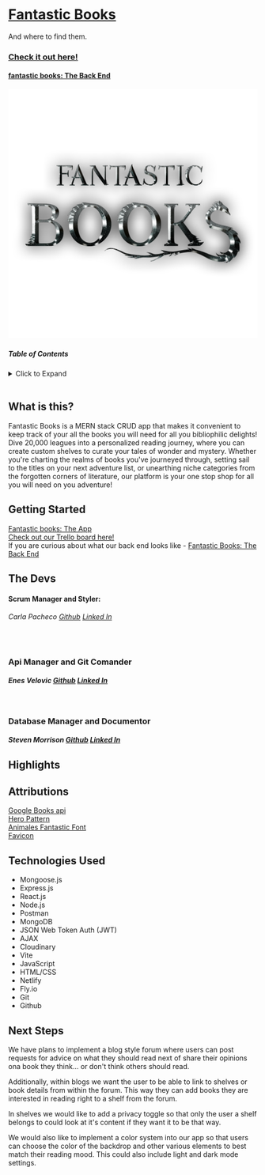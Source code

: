 # [Fantastic Books](https://fantastic-books.netlify.app/)
<p>And where to find them.</p>

### [Check it out here!](https://fantastic-books.netlify.app/)
#### [fantastic books: The Back End](https://github.com/NSnyc/fantastic-books-back-end)



<img src="public/assets/fantastic-books-logo.png">

##### Table of Contents
<details>
<summary> Click to Expand</summary>

- [What is this?](#what-is-this?)
- [Getting Started](#getting-started)
- [The Devs](#the-devs)
- [Highlights](#highlights)
- [Attributions](#attributions)
- [Technologies Used](#technologies-used)
- [Next Steps](#next-steps)

</details>
<br>

## What is this?

Fantastic Books is a MERN stack CRUD app that makes it convenient to keep track of your all the books you will need for all you bibliophilic delights! Dive 20,000 leagues into a personalized reading journey, where you can create custom shelves to curate your tales of wonder and mystery. Whether you're charting the realms of books you've journeyed through, setting sail to the titles on your next adventure list, or unearthing niche categories from the forgotten corners of literature, our platform is your one stop shop for all you will need on you adventure!

## Getting Started
[Fantastic books: The App](https://fantastic-books.netlify.app/)
<br />
[Check out our Trello board here!](https://trello.com/b/AJpyaYO6/fantastic-books-and-where-to-find-them)
<br />
If you are curious about what our back end looks like - [Fantastic Books: The Back End](https://github.com/nonchalamment/magnolia-back-end/)

## The Devs

#### Scrum Manager and Styler:  
###### Carla Pacheco [Github](https://github.com/andrewmorrisondev) [Linked In](https://www.linkedin.com/in/thecarlapacheco/)
<br />

### Api Manager and Git Comander
##### Enes Velovic [Github](https://github.com/nonchalamment) [Linked In](https://www.linkedin.com/in/enesvelovic/)
<br />

### Database Manager and Documentor
##### Steven Morrison [Github](https://github.com/trentonwahr) [Linked In](https://www.linkedin.com/in/steven-ansman-morrison/)

## Highlights


## Attributions
[Google Books api](https://developers.google.com/books)  
[Hero Pattern](https://heropatterns.com/)  
[Animales Fantastic Font](https://www.fontspace.com/category/fantastic-beasts-and-where-to-find-them)  
[Favicon](https://www.flaticon.com/free-icons/thunder)


## Technologies Used
<ul>
  <li>Mongoose.js</li>
  <li>Express.js</li>
  <li>React.js</li>
  <li>Node.js</li>
  <li>Postman</li>
  <li>MongoDB</li>
  <li>JSON Web Token Auth (JWT)</li>
  <li>AJAX</li>
   <li>Cloudinary</li>
  <li>Vite</li>
  <li>JavaScript</li>
  <li>HTML/CSS</li>
  <li>Netlify</li>
  <li>Fly.io</li>
  <li>Git</li>
  <li>Github</li>
</ul>

## Next Steps
We have plans to implement a blog style forum where users can post requests for advice on what they should read next of share their opinions ona book they think... or don't think others should read. 

Additionally, within blogs we want the user to be able to link to shelves or book details from within the forum. This way they can add books they are interested in reading right to a shelf from the forum.

In shelves we would like to add a privacy toggle so that only the user a shelf belongs to could look at it's content if they want it to be that way.

We would also like to implement a color system into our app so that users can choose the color of the backdrop and other various elements to best match their reading mood. This could also include light and dark mode settings.


